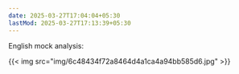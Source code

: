 ```yaml
---
date: 2025-03-27T17:04:04+05:30
lastMod: 2025-03-27T17:13:39+05:30
---
```


English mock analysis: 

{{< img src="img/6c48434f72a8464d4a1ca4a94bb585d6.jpg" >}}
